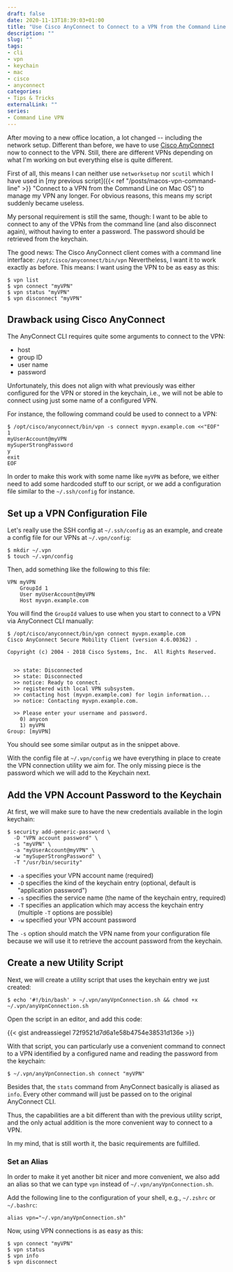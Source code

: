 ```yaml
--- 
draft: false
date: 2020-11-13T18:39:03+01:00
title: "Use Cisco AnyConnect to Connect to a VPN from the Command Line on Mac OS"
description: ""
slug: "" 
tags:
- cli
- vpn
- keychain
- mac
- cisco
- anyconnect
categories:
- Tips & Tricks
externalLink: ""
series:
- Command Line VPN
---
```


After moving to a new office location, a lot changed -- including the network setup.
Different than before, we have to use [Cisco AnyConnect](https://www.cisco.com/c/de_de/products/security/anyconnect-secure-mobility-client) now to connect to the VPN.
Still, there are different VPNs depending on what I'm working on but everything else is quite different.

First of all, this means I can neither use `networksetup` nor `scutil` which I have used in [my previous script]({{< ref "/posts/macos-vpn-command-line" >}} "Connect to a VPN from the Command Line on Mac OS") to manage my VPN any longer.
For obvious reasons, this means my script suddenly became useless.

My personal requirement is still the same, though: I want to be able to connect to any of the VPNs from the command line (and also disconnect again),
without having to enter a password.
The password should be retrieved from the keychain.

The good news: The Cisco AnyConnect client comes with a command line interface: `/opt/cisco/anyconnect/bin/vpn`
Nevertheless, I want it to work exactly as before.
This means: I want using the VPN to be as easy as this:

```shell script
$ vpn list
$ vpn connect "myVPN"
$ vpn status "myVPN"
$ vpn disconnect "myVPN"
```

## Drawback using Cisco AnyConnect

The AnyConnect CLI requires quite some arguments to connect to the VPN:

- host
- group ID
- user name
- password

Unfortunately, this does not align with what previously was either configured for the VPN or stored in the keychain,
i.e., we will not be able to connect using just some name of a configured VPN.

For instance, the following command could be used to connect to a VPN:

```shell script
$ /opt/cisco/anyconnect/bin/vpn -s connect myvpn.example.com <<"EOF"
1
myUserAccount@myVPN
mySuperStrongPassword
y
exit
EOF
```

In order to make this work with some name like `myVPN` as before,
we either need to add some hardcoded stuff to our script, or we add a configuration file similar to the `~/.ssh/config` for instance.

## Set up a VPN Configuration File

Let's really use the SSH config at `~/.ssh/config` as an example, and create a config file for our VPNs at `~/.vpn/config`:

```shell script
$ mkdir ~/.vpn
$ touch ~/.vpn/config
```

Then, add something like the following to this file:

```
VPN myVPN
    GroupId 1
    User myUserAccount@myVPN
    Host myvpn.example.com
```

You will find the `GroupId` values to use when you start to connect to a VPN via AnyConnect CLI manually:

```shell script
$ /opt/cisco/anyconnect/bin/vpn connect myvpn.example.com
Cisco AnyConnect Secure Mobility Client (version 4.6.00362) .

Copyright (c) 2004 - 2018 Cisco Systems, Inc.  All Rights Reserved.


  >> state: Disconnected
  >> state: Disconnected
  >> notice: Ready to connect.
  >> registered with local VPN subsystem.
  >> contacting host (myvpn.example.com) for login information...
  >> notice: Contacting myvpn.example.com.

  >> Please enter your username and password.
    0) anycon
    1) myVPN
Group: [myVPN]
```

You should see some similar output as in the snippet above.

With the config file at `~/.vpn/config` we have everything in place to create the VPN connection utility we aim for.
The only missing piece is the password which we will add to the Keychain next.


## Add the VPN Account Password to the Keychain

At first, we will make sure to have the new credentials available in the login keychain:

```shell script
$ security add-generic-password \
  -D "VPN account password" \
  -s "myVPN" \
  -a "myUserAccount@myVPN" \
  -w "mySuperStrongPassword" \
  -T "/usr/bin/security"
```

- `-a` specifies your VPN account name (required)
- `-D` specifies the kind of the keychain entry (optional, default is "application password")
- `-s` specifies the service name (the name of the keychain entry, required)
- `-T` specifies an application which may access the keychain entry (multiple `-T` options are possible)
- `-w` specified your VPN account password

The `-s` option should match the VPN name from your configuration file because we will use it to retrieve the account password from the keychain.

## Create a new Utility Script

Next, we will create a utility script that uses the keychain entry we just created:

```shell script
$ echo '#!/bin/bash' > ~/.vpn/anyVpnConnection.sh && chmod +x ~/.vpn/anyVpnConnection.sh
```

Open the script in an editor, and add this code:

{{< gist andreassiegel 72f9521d7d6a1e58b4754e38531d136e >}}

With that script, you can particularly use a convenient command to connect to a VPN identified by a configured name and reading the password from the keychain:

```shell script
$ ~/.vpn/anyVpnConnection.sh connect "myVPN"
```

Besides that, the `stats` command from AnyConnect basically is aliased as `info`.
Every other command will just be passed on to the original AnyConnect CLI.

Thus, the capabilities are a bit different than with the previous utility script,
and the only actual addition is the more convenient way to connect to a VPN.

In my mind, that is still worth it, the basic requirements are fulfilled.

### Set an Alias

In order to make it yet another bit nicer and more convenient,
we also add an alias so that we can type `vpn` instead of `~/.vpn/anyVpnConnection.sh`.

Add the following line to the configuration of your shell, e.g., `~/.zshrc` or `~/.bashrc`:

```shell script
alias vpn="~/.vpn/anyVpnConnection.sh"
```

Now, using VPN connections is as easy as this:

```shell script
$ vpn connect "myVPN"
$ vpn status
$ vpn info
$ vpn disconnect
```
